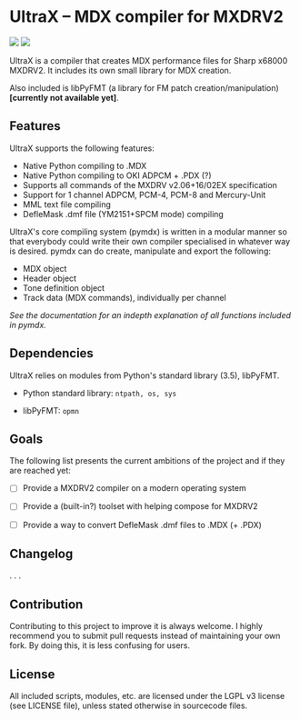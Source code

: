 # UltraX – MDX compiler for MXDRV2 

![](https://img.shields.io/badge/status-incomplete-red.svg)
![](https://img.shields.io/badge/version-v0.1-orange.svg)

UltraX is a compiler that creates MDX performance files for Sharp x68000 MXDRV2. It includes its own small library for MDX creation.

Also included is libPyFMT (a library for FM patch creation/manipulation) **[currently not available yet]**.


## Features

UltraX supports the following features:
- Native Python compiling to .MDX
- Native Python compiling to OKI ADPCM + .PDX (?)
- Supports all commands of the MXDRV v2.06+16/02EX specification
- Support for 1 channel ADPCM, PCM-4, PCM-8 and Mercury-Unit
- MML text file compiling
- DefleMask .dmf file (YM2151+SPCM mode) compiling


UltraX's core compiling system (pymdx) is written in a modular manner so that everybody could write their own compiler specialised in whatever way is desired. pymdx can do create, manipulate and export the following:
- MDX object
- Header object
- Tone definition object
- Track data (MDX commands), individually per channel

*See the documentation for an indepth explanation of all functions included in pymdx.* 


## Dependencies

UltraX relies on modules from Python's standard library (3.5), libPyFMT.
* Python standard library:
`ntpath, os, sys`

* libPyFMT:
`opmn`


## Goals

The following list presents the current ambitions of the project and if they are reached yet:

- [ ] Provide a MXDRV2 compiler on a modern operating system
- [ ] Provide a (built-in?) toolset with helping compose for MXDRV2
- [ ] Provide a way to convert DefleMask .dmf files to .MDX (+ .PDX)


## Changelog

. . .


## Contribution

Contributing to this project to improve it is always welcome. I highly recommend you to submit pull requests instead of maintaining your own fork. By doing this, it is less confusing for users.


## License

All included scripts, modules, etc. are licensed under the LGPL v3 license (see LICENSE file), unless stated otherwise in sourcecode files.

&nbsp;
